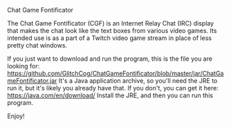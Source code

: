 Chat Game Fontificator

The Chat Game Fontificator (CGF) is an Internet Relay Chat (IRC) display that makes the chat look like the text boxes from various video games. Its intended use is as a part of a Twitch video game stream in place of less pretty chat windows.

If you just want to download and run the program, this is the file you are looking for:
https://github.com/GlitchCog/ChatGameFontificator/blob/master/jar/ChatGameFontificator.jar
It's a Java application archive, so you'll need the JRE to run it, but it's likely you already have that. If you don't, you can get it here:
https://java.com/en/download/
Install the JRE, and then you can run this program.

Enjoy!
